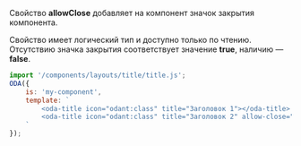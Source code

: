﻿Свойство **allowClose** добавляет на компонент значок закрытия компонента.

Свойство имеет логический тип и доступно только по чтению. Отсутствию значка закрытия соответствует значение **true**, наличию — **false**.

```javascript _run_line_edit_loadoda_[my-component.js]_h=75_
import '/components/layouts/title/title.js';
ODA({
    is: 'my-component',
    template: `
        <oda-title icon="odant:class" title="Заголовок 1"></oda-title>
        <oda-title icon="odant:class" title="Заголовок 2" allow-close="true"></oda-title>
    `
});
```
